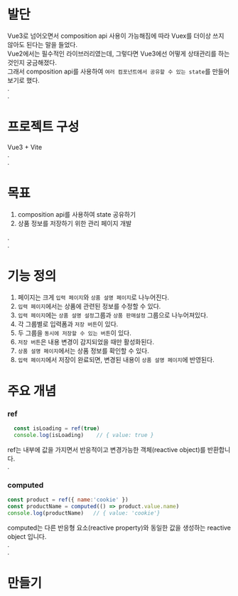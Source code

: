 # 발단
Vue3로 넘어오면서 composition api 사용이 가능해짐에 따라 Vuex를 더이상 쓰지 않아도 된다는 말을 들었다.  
Vue2에서는 필수적인 라이브러리였는데, 그렇다면 Vue3에선 어떻게 상태관리를 하는것인지 궁금해졌다.  
그래서 composition api를 사용하여 `여러 컴포넌트에서 공유할 수 있는 state`를 만들어보기로 했다.  
.  
.  
# 프로젝트 구성
Vue3 + Vite  
.  
.  
# 목표
1. composition api를 사용하여 state 공유하기  
2. 상품 정보를 저장하기 위한 관리 페이지 개발  

.  
.  
# 기능 정의
1. 페이지는 크게 `입력 페이지`와 `상품 설명 페이지`로 나누어진다.
2. `입력 페이지`에서는 상품에 관련된 정보를 수정할 수 있다.
4. `입력 페이지`에는 `상품 설명 설정`그룹과 `상품 판매설정` 그룹으로 나누어져있다.
5. 각 그룹별로 입력폼과 `저장 버튼`이 있다.
6. 두 그룹을 `동시에 저장할 수 있는 버튼`이 있다.
7. `저장 버튼`은 내용 변경이 감지되었을 때만 활성화된다.
8. `상품 설명 페이지`에서는 상품 정보를 확인할 수 있다.
9. `입력 페이지`에서 저장이 완료되면, 변경된 내용이 `상품 설명 페이지`에 반영된다.
# 주요 개념
### ref
```js
  const isLoading = ref(true)
  console.log(isLoading)    // { value: true }
```
ref는 내부에 값을 가지면서 반응적이고 변경가능한 객체(reactive object)를 반환합니다.    
.  
### computed
```js
const product = ref({ name:'cookie' })
const productName = computed(() => product.value.name)
console.log(productName)   // { value: 'cookie'}
```
computed는 다른 반응형 요소(reactive property)와 동일한 값을 생성하는 reactive object 입니다.  
.  
.  
# 만들기
